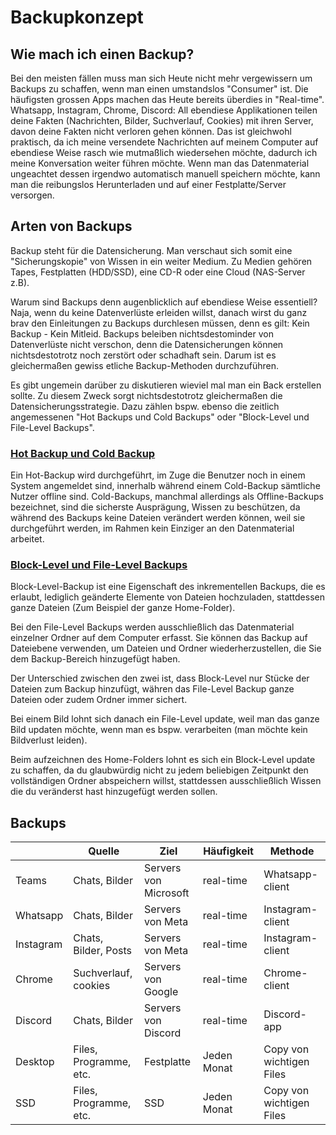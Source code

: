 # Backupkonzept

## Wie mach ich einen Backup?

Bei den meisten fällen muss man sich Heute nicht mehr vergewissern um Backups zu schaffen, wenn man einen umstandslos "Consumer" ist. Die häufigsten grossen Apps machen das Heute bereits überdies in "Real-time". Whatsapp, Instagram, Chrome, Discord: All ebendiese Applikationen teilen deine Fakten (Nachrichten, Bilder, Suchverlauf, Cookies) mit ihren Server, davon deine Fakten nicht verloren gehen können. Das ist gleichwohl praktisch, da ich meine versendete Nachrichten auf meinem Computer auf ebendiese Weise rasch wie mutmaßlich wiedersehen möchte, dadurch ich meine Konversation weiter führen möchte. Wenn man das Datenmaterial ungeachtet dessen irgendwo automatisch manuell speichern möchte, kann man die reibungslos Herunterladen und auf einer Festplatte/Server versorgen.

## Arten von Backups

 Backup steht für die Datensicherung. Man verschaut sich somit eine "Sicherungskopie" von Wissen in ein weiter Medium. Zu Medien gehören Tapes, Festplatten (HDD/SSD), eine CD-R oder eine Cloud (NAS-Server z.B).

 Warum sind Backups denn augenblicklich auf ebendiese Weise essentiell? Naja, wenn du keine Datenverlüste erleiden willst, danach wirst du ganz brav den Einleitungen zu Backups durchlesen müssen, denn es gilt: Kein Backup - Kein Mitleid. Backups beleiben nichtsdestominder von Datenverlüste nicht verschon, denn die Datensicherungen können nichtsdestotrotz noch zerstört oder schadhaft sein. Darum ist es gleichermaßen gewiss etliche Backup-Methoden durchzuführen. 

 Es gibt ungemein darüber zu diskutieren wieviel mal man ein Back erstellen sollte. Zu diesem Zweck sorgt nichtsdestotrotz gleichermaßen die Datensicherungsstrategie. Dazu zählen bspw. ebenso die zeitlich angemessenen "Hot Backups und Cold Backups" oder "Block-Level und File-Level Backups".

 ### <ins>Hot Backup und Cold Backup</ins>

 Ein Hot-Backup wird durchgeführt, im Zuge die Benutzer noch in einem System angemeldet sind, innerhalb während einem Cold-Backup sämtliche Nutzer offline sind. Cold-Backups, manchmal allerdings als Offline-Backups bezeichnet, sind die sicherste Ausprägung, Wissen zu beschützen, da während des Backups keine Dateien verändert werden können, weil sie durchgeführt werden, im Rahmen kein Einziger an den Datenmaterial arbeitet.

 ### <ins>Block-Level und File-Level Backups</ins>

 Block-Level-Backup ist eine Eigenschaft des inkrementellen Backups, die es erlaubt, lediglich geänderte Elemente von Dateien hochzuladen, stattdessen ganze Dateien (Zum Beispiel der ganze Home-Folder). 

 Bei den File-Level Backups werden ausschließlich das Datenmaterial einzelner Ordner auf dem Computer erfasst. Sie können das Backup auf Dateiebene verwenden, um Dateien und Ordner wiederherzustellen, die Sie dem Backup-Bereich hinzugefügt haben.

 Der Unterschied zwischen den zwei ist, dass Block-Level nur Stücke der Dateien zum Backup hinzufügt, währen das File-Level Backup ganze Dateien oder zudem Ordner immer sichert.

 Bei einem Bild lohnt sich danach ein File-Level update, weil man das ganze Bild updaten möchte, wenn man es bspw. verarbeiten (man möchte kein Bildverlust leiden).

 Beim aufzeichnen des Home-Folders lohnt es sich ein Block-Level update zu schaffen, da du glaubwürdig nicht zu jedem beliebigen Zeitpunkt den vollständigen Ordner abspeichern willst, stattdessen ausschließlich Wissen die du veränderst hast hinzugefügt werden sollen.

## Backups

|           | Quelle                 | Ziel                  | Häufigkeit | Methode            | 
| --------- | ---------------------- | --------------------- | ---------- | ------------------ | 
| Teams     | Chats, Bilder          | Servers von Microsoft | real-time  | Whatsapp-client    | 
| Whatsapp  | Chats, Bilder          | Servers von Meta      | real-time  | Instagram-client   | 
| Instagram | Chats, Bilder, Posts   | Servers von Meta      | real-time  | Instagram-client   | 
| Chrome    | Suchverlauf, cookies   | Servers von Google    | real-time  | Chrome-client      | 
| Discord   | Chats, Bilder          | Servers von Discord   | real-time  | Discord-app        | 
| Desktop   | Files, Programme, etc. | Festplatte            | Jeden Monat| Copy von wichtigen Files|
| SSD       | Files, Programme, etc. | SSD                   | Jeden Monat| Copy von wichtigen Files|
